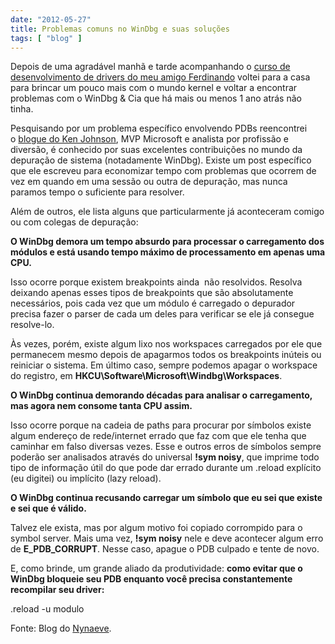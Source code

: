 ```yaml
---
date: "2012-05-27"
title: Problemas comuns no WinDbg e suas soluções
tags: [ "blog" ]
---
```

Depois de uma agradável manhã e tarde acompanhando o [curso de desenvolvimento de drivers do meu amigo Ferdinando](http://driverentry.com.br/blog/?page_id=16) voltei para a casa para brincar um pouco mais com o mundo kernel e voltar a encontrar problemas com o WinDbg & Cia que há mais ou menos 1 ano atrás não tinha.

Pesquisando por um problema específico envolvendo PDBs reencontrei o [blogue do Ken Johnson](http://www.nynaeve.net/), MVP Microsoft e analista por profissão e diversão, é conhecido por suas excelentes contribuições no mundo da depuração de sistema (notadamente WinDbg). Existe um post específico que ele escreveu para economizar tempo com problemas que ocorrem de vez em quando em uma sessão ou outra de depuração, mas nunca paramos tempo o suficiente para resolver.

Além de outros, ele lista alguns que particularmente já aconteceram comigo ou com colegas de depuração:

**O WinDbg demora um tempo absurdo para processar o carregamento dos módulos e está usando tempo máximo de processamento em apenas uma CPU.**

Isso ocorre porque existem breakpoints ainda  não resolvidos. Resolva deixando apenas esses tipos de breakpoints que são absolutamente necessários, pois cada vez que um módulo é carregado o depurador precisa fazer o parser de cada um deles para verificar se ele já consegue resolve-lo.

Às vezes, porém, existe algum lixo nos workspaces carregados por ele que permanecem mesmo depois de apagarmos todos os breakpoints inúteis ou reiniciar o sistema. Em último caso, sempre podemos apagar o workspace do registro, em **HKCU\Software\Microsoft\Windbg\Workspaces**.

**O WinDbg continua demorando décadas para analisar o carregamento, mas agora nem consome tanta CPU assim.**

Isso ocorre porque na cadeia de paths para procurar por símbolos existe algum endereço de rede/internet errado que faz com que ele tenha que caminhar em falso diversas vezes. Esse e outros erros de símbolos sempre poderão ser analisados através do universal **!sym noisy**, que imprime todo tipo de informação útil do que pode dar errado durante um .reload explícito (eu digitei) ou implícito (lazy reload).

**O WinDbg continua recusando carregar um símbolo que eu sei que existe e sei que é válido.**

Talvez ele exista, mas por algum motivo foi copiado corrompido para o symbol server. Mais uma vez, **!sym noisy** nele e deve acontecer algum erro de **E_PDB_CORRUPT**. Nesse caso, apague o PDB culpado e tente de novo.

E, como brinde, um grande aliado da produtividade: **como evitar que o WinDbg bloqueie seu PDB enquanto você precisa constantemente recompilar seu driver:**

.reload -u modulo

Fonte: Blog do [Nynaeve](http://www.nynaeve.net/?p=164).
